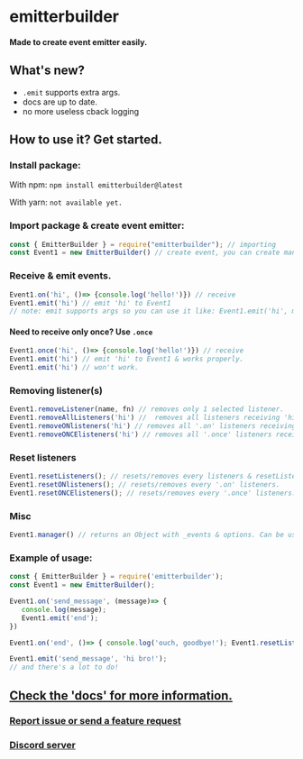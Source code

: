 # emitterbuilder
#### Made to create event emitter easily.

## What's new?
- `.emit` supports extra args.
- docs are up to date.
- no more useless cback logging

## How to use it? Get started.
### Install package:
With npm: `npm install emitterbuilder@latest`

With yarn: `not available yet.`

### Import package & create event emitter:
```javascript
const { EmitterBuilder } = require("emitterbuilder"); // importing
const Event1 = new EmitterBuilder() // create event, you can create many as you want.
```

### Receive & emit events.

```javascript
Event1.on('hi', ()=> {console.log('hello!')}) // receive
Event1.emit('hi') // emit 'hi' to Event1
// note: emit supports args so you can use it like: Event1.emit('hi', myVar).
```

#### Need to receive only once? Use `.once`

```javascript
Event1.once('hi', ()=> {console.log('hello!')}) // receive
Event1.emit('hi') // emit 'hi' to Event1 & works properly.
Event1.emit('hi') // won't work.
```

### Removing listener(s)
``` javascript
Event1.removeListener(name, fn) // removes only 1 selected listener.
Event1.removeAllListeners('hi') //  removes all listeners receiving 'hi'.
Event1.removeONlisteners('hi') // removes all '.on' listeners receiving 'hi'
Event1.removeONCElisteners('hi') // removes all '.once' listeners receiving 'hi'
```

### Reset listeners
``` javascript
Event1.resetListeners(); // resets/removes every listeners & resetListeners() returns a boolean.
Event1.resetONlisteners(); // resets/removes every '.on' listeners.
Event1.resetONCElisteners(); // resets/removes every '.once' listeners.
```

### Misc
```javascript
Event1.manager() // returns an Object with _events & options. Can be used to debug.
```

### Example of usage:
```javascript
const { EmitterBuilder } = require('emitterbuilder');
const Event1 = new EmitterBuilder();

Event1.on('send_message', (message)=> {
   console.log(message);
   Event1.emit('end');
})

Event1.on('end', ()=> { console.log('ouch, goodbye!'); Event1.resetListeners(); })

Event1.emit('send_message', 'hi bro!');
// and there's a lot to do!
```

## [Check the 'docs' for more information.](https://github.com/DinographicPixels/emitterbuilder/wiki)
### [Report issue or send a feature request](https://github.com/DinographicPixels/emitterbuilder/issues)
### [Discord server](https://discord.gg/UgPRaGRkrQ)
